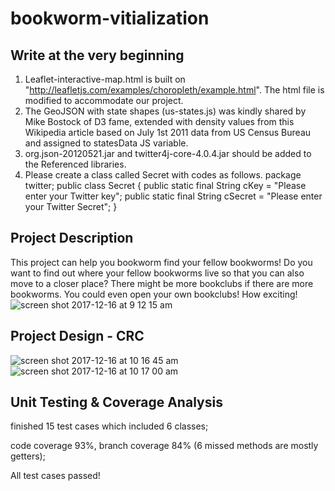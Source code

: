 # bookworm-vitialization

## Write at the very beginning
1. Leaflet-interactive-map.html is built on "http://leafletjs.com/examples/choropleth/example.html". The html file is modified to accommodate our project.
2. The GeoJSON with state shapes (us-states.js) was kindly shared by Mike Bostock of D3 fame, extended with density values from this Wikipedia article based on July 1st 2011 data from US Census Bureau and assigned to statesData JS variable.
3. org.json-20120521.jar and twitter4j-core-4.0.4.jar should be added to the Referenced libraries.
4. Please create a class called Secret with codes as follows.
package twitter;
public class Secret {
	public static final String cKey = "Please enter your Twitter key";
	public static final String cSecret = "Please enter your Twitter Secret";
}

## Project Description
This project can help you bookworm find your fellow bookworms! Do you want to find out where your fellow bookworms live so that you can also move to a closer place? There might be more bookclubs if there are more bookworms. You could even open your own bookclubs! How exciting!
![screen shot 2017-12-16 at 9 12 15 am](https://user-images.githubusercontent.com/6525504/34071239-49b9818c-e241-11e7-914b-11823a9cf1ae.png)

## Project Design - CRC
![screen shot 2017-12-16 at 10 16 45 am](https://user-images.githubusercontent.com/6525504/34071797-511bdd72-e24a-11e7-8d14-f58651e87a23.png)
![screen shot 2017-12-16 at 10 17 00 am](https://user-images.githubusercontent.com/6525504/34071798-5303a6d8-e24a-11e7-99c4-ebf41bd2f7cc.png)

## Unit Testing & Coverage Analysis
finished 15 test cases which included 6 classes;

code coverage 93%, branch coverage 84% (6 missed methods are mostly getters);

All test cases passed!
